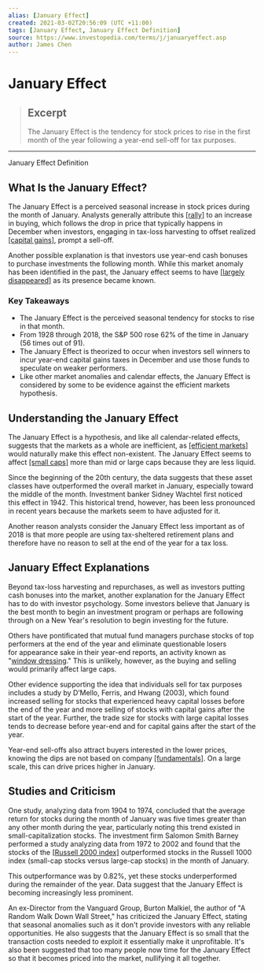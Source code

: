```yaml
---
alias: [January Effect]
created: 2021-03-02T20:56:09 (UTC +11:00)
tags: [January Effect, January Effect Definition]
source: https://www.investopedia.com/terms/j/januaryeffect.asp
author: James Chen
---
```


# January Effect

> ## Excerpt
> The January Effect is the tendency for stock prices to rise in the first month of the year following a year-end sell-off for tax purposes.

---

January Effect Definition
## What Is the January Effect?

The January Effect is a perceived seasonal increase in stock prices during the month of January. Analysts generally attribute this [[rally]](https://www.investopedia.com/terms/r/rally.asp) to an increase in buying, which follows the drop in price that typically happens in December when investors, engaging in tax-loss harvesting to offset realized [[capital gains]](https://www.investopedia.com/terms/c/capitalgain.asp), prompt a sell-off.

Another possible explanation is that investors use year-end cash bonuses to purchase investments the following month. While this market anomaly has been identified in the past, the January effect seems to have [[largely disappeared]](https://www.investopedia.com/the-january-no-effect-4780154) as its presence became known.

### Key Takeaways

-   The January Effect is the perceived seasonal tendency for stocks to rise in that month.
-   From 1928 through 2018, the S&P 500 rose 62% of the time in January (56 times out of 91).
-   The January Effect is theorized to occur when investors sell winners to incur year-end capital gains taxes in December and use those funds to speculate on weaker performers.
-   Like other market anomalies and calendar effects, the January Effect is considered by some to be evidence against the efficient markets hypothesis.

## Understanding the January Effect

The January Effect is a hypothesis, and like all calendar-related effects, suggests that the markets as a whole are inefficient, as [[efficient markets]](https://www.investopedia.com/terms/e/efficientmarkethypothesis.asp) would naturally make this effect non-existent. The January Effect seems to affect [[small caps]](https://www.investopedia.com/terms/s/small-cap.asp) more than mid or large caps because they are less liquid.

Since the beginning of the 20th century, the data suggests that these asset classes have outperformed the overall market in January, especially toward the middle of the month. Investment banker Sidney Wachtel first noticed this effect in 1942. This historical trend, however, has been less pronounced in recent years because the markets seem to have adjusted for it.

Another reason analysts consider the January Effect less important as of 2018 is that more people are using tax-sheltered retirement plans and therefore have no reason to sell at the end of the year for a tax loss.

## January Effect Explanations

Beyond tax-loss harvesting and repurchases, as well as investors putting cash bonuses into the market, another explanation for the January Effect has to do with investor psychology. Some investors believe that January is the best month to begin an investment program or perhaps are following through on a New Year's resolution to begin investing for the future.

Others have pontificated that mutual fund managers purchase stocks of top performers at the end of the year and eliminate questionable losers for appearance sake in their year-end reports, an activity known as "[window dressing](https://www.investopedia.com/terms/w/windowdressing.asp)." This is unlikely, however, as the buying and selling would primarily affect large caps.

Other evidence supporting the idea that individuals sell for tax purposes includes a study by D’Mello, Ferris, and Hwang (2003), which found increased selling for stocks that experienced heavy capital losses before the end of the year and more selling of stocks with capital gains after the start of the year. Further, the trade size for stocks with large capital losses tends to decrease before year-end and for capital gains after the start of the year.

Year-end sell-offs also attract buyers interested in the lower prices, knowing the dips are not based on company [[fundamentals]](https://www.investopedia.com/terms/f/fundamentalanalysis.asp). On a large scale, this can drive prices higher in January.

## Studies and Criticism

One study, analyzing data from 1904 to 1974, concluded that the average return for stocks during the month of January was five times greater than any other month during the year, particularly noting this trend existed in small-capitalization stocks. The investment firm Salomon Smith Barney performed a study analyzing data from 1972 to 2002 and found that the stocks of the [[Russell 2000 index]](https://www.investopedia.com/terms/r/russell2000.asp) outperformed stocks in the Russell 1000 index (small-cap stocks versus large-cap stocks) in the month of January.

This outperformance was by 0.82%, yet these stocks underperformed during the remainder of the year. Data suggest that the January Effect is becoming increasingly less prominent.

An ex-Director from the Vanguard Group, Burton Malkiel, the author of "A Random Walk Down Wall Street," has criticized the January Effect, stating that seasonal anomalies such as it don't provide investors with any reliable opportunities. He also suggests that the January Effect is so small that the transaction costs needed to exploit it essentially make it unprofitable. It's also been suggested that too many people now time for the January Effect so that it becomes priced into the market, nullifying it all together.
